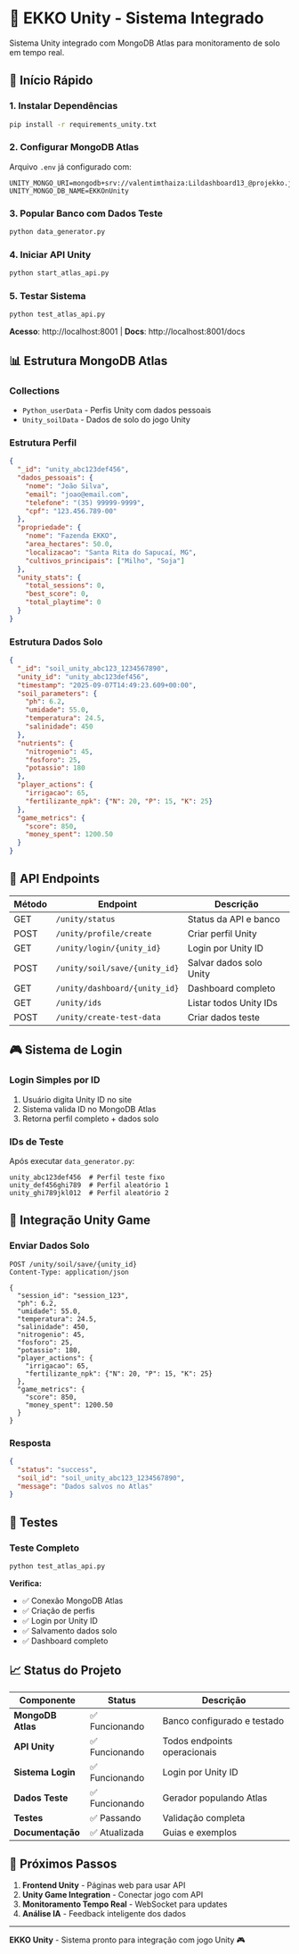 # 🌱 EKKO Unity - Sistema Integrado

Sistema Unity integrado com MongoDB Atlas para monitoramento de solo em tempo real.

## 🚀 Início Rápido

### **1. Instalar Dependências**
```bash
pip install -r requirements_unity.txt
```

### **2. Configurar MongoDB Atlas**
Arquivo `.env` já configurado com:
```
UNITY_MONGO_URI=mongodb+srv://valentimthaiza:Lildashboard13_@projekko.jaiz3jf.mongodb.net/
UNITY_MONGO_DB_NAME=EKKOnUnity
```

### **3. Popular Banco com Dados Teste**
```bash
python data_generator.py
```

### **4. Iniciar API Unity**
```bash
python start_atlas_api.py
```

### **5. Testar Sistema**
```bash
python test_atlas_api.py
```

**Acesso**: http://localhost:8001 | **Docs**: http://localhost:8001/docs

## 📊 Estrutura MongoDB Atlas

### **Collections**
- `Python_userData` - Perfis Unity com dados pessoais
- `Unity_soilData` - Dados de solo do jogo Unity

### **Estrutura Perfil**
```json
{
  "_id": "unity_abc123def456",
  "dados_pessoais": {
    "nome": "João Silva",
    "email": "joao@email.com",
    "telefone": "(35) 99999-9999",
    "cpf": "123.456.789-00"
  },
  "propriedade": {
    "nome": "Fazenda EKKO",
    "area_hectares": 50.0,
    "localizacao": "Santa Rita do Sapucaí, MG",
    "cultivos_principais": ["Milho", "Soja"]
  },
  "unity_stats": {
    "total_sessions": 0,
    "best_score": 0,
    "total_playtime": 0
  }
}
```

### **Estrutura Dados Solo**
```json
{
  "_id": "soil_unity_abc123_1234567890",
  "unity_id": "unity_abc123def456",
  "timestamp": "2025-09-07T14:49:23.609+00:00",
  "soil_parameters": {
    "ph": 6.2,
    "umidade": 55.0,
    "temperatura": 24.5,
    "salinidade": 450
  },
  "nutrients": {
    "nitrogenio": 45,
    "fosforo": 25,
    "potassio": 180
  },
  "player_actions": {
    "irrigacao": 65,
    "fertilizante_npk": {"N": 20, "P": 15, "K": 25}
  },
  "game_metrics": {
    "score": 850,
    "money_spent": 1200.50
  }
}
```

## 📡 API Endpoints

| Método | Endpoint | Descrição |
|--------|----------|-----------|
| GET | `/unity/status` | Status da API e banco |
| POST | `/unity/profile/create` | Criar perfil Unity |
| GET | `/unity/login/{unity_id}` | Login por Unity ID |
| POST | `/unity/soil/save/{unity_id}` | Salvar dados solo Unity |
| GET | `/unity/dashboard/{unity_id}` | Dashboard completo |
| GET | `/unity/ids` | Listar todos Unity IDs |
| POST | `/unity/create-test-data` | Criar dados teste |

## 🎮 Sistema de Login

### **Login Simples por ID**
1. Usuário digita Unity ID no site
2. Sistema valida ID no MongoDB Atlas
3. Retorna perfil completo + dados solo

### **IDs de Teste**
Após executar `data_generator.py`:
```
unity_abc123def456  # Perfil teste fixo
unity_def456ghi789  # Perfil aleatório 1
unity_ghi789jkl012  # Perfil aleatório 2
```

## 🔧 Integração Unity Game

### **Enviar Dados Solo**
```http
POST /unity/soil/save/{unity_id}
Content-Type: application/json

{
  "session_id": "session_123",
  "ph": 6.2,
  "umidade": 55.0,
  "temperatura": 24.5,
  "salinidade": 450,
  "nitrogenio": 45,
  "fosforo": 25,
  "potassio": 180,
  "player_actions": {
    "irrigacao": 65,
    "fertilizante_npk": {"N": 20, "P": 15, "K": 25}
  },
  "game_metrics": {
    "score": 850,
    "money_spent": 1200.50
  }
}
```

### **Resposta**
```json
{
  "status": "success",
  "soil_id": "soil_unity_abc123_1234567890",
  "message": "Dados salvos no Atlas"
}
```

## 🧪 Testes

### **Teste Completo**
```bash
python test_atlas_api.py
```

**Verifica:**
- ✅ Conexão MongoDB Atlas
- ✅ Criação de perfis
- ✅ Login por Unity ID
- ✅ Salvamento dados solo
- ✅ Dashboard completo

## 📈 Status do Projeto

| Componente | Status | Descrição |
|------------|--------|-----------|
| **MongoDB Atlas** | ✅ Funcionando | Banco configurado e testado |
| **API Unity** | ✅ Funcionando | Todos endpoints operacionais |
| **Sistema Login** | ✅ Funcionando | Login por Unity ID |
| **Dados Teste** | ✅ Funcionando | Gerador populando Atlas |
| **Testes** | ✅ Passando | Validação completa |
| **Documentação** | ✅ Atualizada | Guias e exemplos |

## 🎯 Próximos Passos

1. **Frontend Unity** - Páginas web para usar API
2. **Unity Game Integration** - Conectar jogo com API
3. **Monitoramento Tempo Real** - WebSocket para updates
4. **Análise IA** - Feedback inteligente dos dados

---

**EKKO Unity** - Sistema pronto para integração com jogo Unity 🎮